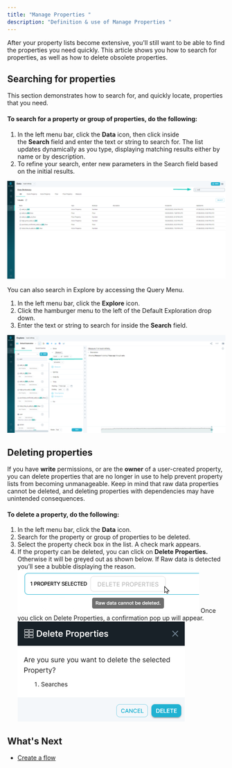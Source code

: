 ```yaml
---
title: "Manage Properties "
description: "Definition & use of Manage Properties "
---
```

After your property lists become extensive, you'll still want to be able to find the properties you need quickly. This article shows you how to search for properties, as well as how to delete obsolete properties.

## Searching for properties

This section demonstrates how to search for, and quickly locate, properties that you need.

#### To search for a property or group of properties, do the following:

1. In the left menu bar, click the **Data** icon, then click inside the **Search** field and enter the text or string to search for. The list updates dynamically as you type, displaying matching results either by name or by description.
2. To refine your search, enter new parameters in the Search field based on the initial results.

![](./attachments/2023-09-26%2013_33_48-.png)

You can also search in Explore by accessing the Query Menu.

1. In the left menu bar, click the **Explore** icon.
2. Click the hamburger menu to the left of the Default Exploration drop down.
3. Enter the text or string to search for inside the **Search** field.

![](./attachments/2023-09-26%2013_34_59-.png)

## Deleting properties

If you have **write** permissions, or are the **owner** of a user-created property, you can delete properties that are no longer in use to help prevent property lists from becoming unmanageable. Keep in mind that raw data properties cannot be deleted, and deleting properties with dependencies may have unintended consequences.

#### To delete a property, do the following:

1. In the left menu bar, click the **Data** icon.
2. Search for the property or group of properties to be deleted.
3. Select the property check box in the list. A check mark appears.
4. If the property can be deleted, you can click on **Delete Properties.** Otherwise it will be greyed out as shown below. If Raw data is detected you’ll see a bubble displaying the reason.  
![](./attachments/image-20230320-173155.png)
Once you click on Delete Properties, a confirmation pop up will appear.  
![](./attachments/image-20230320-173450.png)

## What's Next

- [Create a flow](../../scuba-tutorials/work-with-flows/create-a-flow)